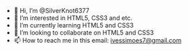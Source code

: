 - 👋 Hi, I’m @SilverKnot6377
- 👀 I’m interested in HTML5, CSS3 and etc.
- 🌱 I’m currently learning HTML5 and CSS3
- 💞️ I’m looking to collaborate on HTML5 and CSS3
- 📫 How to reach me in this email: ivessimoes7@gmail.com

<!---
SilverKnot6377/SilverKnot6377 is a ✨ special ✨ repository because its `README.md` (this file) appears on your GitHub profile.
You can click the Preview link to take a look at your changes.
--->
